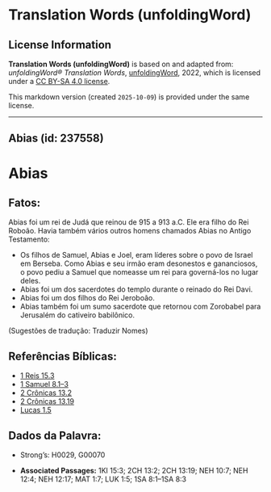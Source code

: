 # Translation Words (unfoldingWord)

## License Information

**Translation Words (unfoldingWord)** is based on and adapted from: _unfoldingWord® Translation Words_, [unfoldingWord](https://unfoldingword.org/utw), 2022, which is licensed under a [CC BY-SA 4.0 license](https://creativecommons.org/licenses/by-sa/4.0/legalcode.en).

This markdown version (created `2025-10-09`) is provided under the same license.



--------------------------------

## Abias (id: 237558)

Abias
=====

Fatos:
------

Abias foi um rei de Judá que reinou de 915 a 913 a.C. Ele era filho do Rei Roboão. Havia também vários outros homens chamados Abias no Antigo Testamento:

* Os filhos de Samuel, Abias e Joel, eram líderes sobre o povo de Israel em Berseba. Como Abias e seu irmão eram desonestos e gananciosos, o povo pediu a Samuel que nomeasse um rei para governá\-los no lugar deles.
* Abias foi um dos sacerdotes do templo durante o reinado do Rei Davi.
* Abias foi um dos filhos do Rei Jeroboão.
* Abias também foi um sumo sacerdote que retornou com Zorobabel para Jerusalém do cativeiro babilônico.

(Sugestões de tradução: Traduzir Nomes)

Referências Bíblicas:
---------------------

* [1 Reis 15\.3](https://ref.ly/1Kgs15:3)
* [1 Samuel 8\.1–3](https://ref.ly/1Sam8:1-1Sam8:3)
* [2 Crônicas 13\.2](https://ref.ly/2Chr13:2)
* [2 Crônicas 13\.19](https://ref.ly/2Chr13:19)
* [Lucas 1\.5](https://ref.ly/Luke1:5)

Dados da Palavra:
-----------------

* Strong’s: H0029, G00070

* **Associated Passages:** 1KI 15:3; 2CH 13:2; 2CH 13:19; NEH 10:7; NEH 12:4; NEH 12:17; MAT 1:7; LUK 1:5; 1SA 8:1–1SA 8:3

